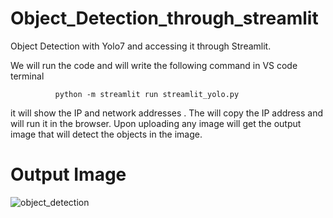 # Object_Detection_through_streamlit 

Object Detection with Yolo7 and accessing it through Streamlit. 

We will run the code and  will write the following command in VS code terminal 

              python -m streamlit run streamlit_yolo.py

it will show the IP and network addresses . The will copy the IP address and will run it in the browser. Upon uploading any image will get the output image that will detect the objects in the image.
              
# Output  Image

![object_detection](https://github.com/Jawairia11/Object_Detection_through_streamlit/assets/43378985/e396fc0c-854e-434a-8148-e0ba1162ccd2)


